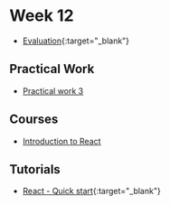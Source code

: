 # Week 12

- [Evaluation](https://gaps.heig-vd.ch/consultation/evaluationenseignements/){:target="_blank"}

## Practical Work

 - [Practical work 3](../../practical-works/practical-work-3/)

## Courses

 - [Introduction to React](../../courses/react/)

## Tutorials

 - [React - Quick start](https://react.dev/learn){:target="_blank"}


